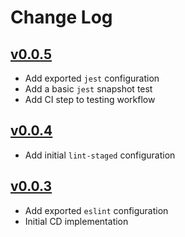 # Change Log

## [v0.0.5](https://github.com/pi-base/dev/compare/v0.0.4...v0.0.5)

- Add exported `jest` configuration
- Add a basic `jest` snapshot test
- Add CI step to testing workflow

## [v0.0.4](https://github.com/pi-base/dev/compare/v0.0.3...v0.0.4)

- Add initial `lint-staged` configuration

## [v0.0.3](https://github.com/pi-base/dev/compare/v0.0.2...v0.0.3)

- Add exported `eslint` configuration
- Initial CD implementation
